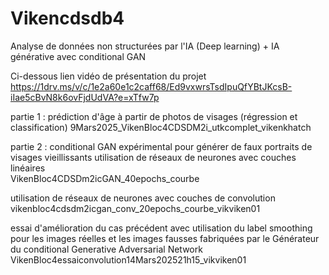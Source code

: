# Vikencdsdb4
Analyse de données non structurées par l'IA (Deep learning) + IA générative avec conditional GAN

Ci-dessous lien vidéo de présentation du projet  
https://1drv.ms/v/c/1e2a60e1c2caff68/Ed9vxwrsTsdIpuQfYBtJKcsB-iIae5cBvN8k6ovFjdUdVA?e=xTfw7p  

partie 1 : prédiction d'âge à partir de photos de visages (régression et classification) 
9Mars2025_VikenBloc4CDSDM2i_utkcomplet_vikenkhatch

partie 2 : conditional GAN expérimental pour générer de faux portraits de visages vieillissants
utilisation de réseaux de neurones avec couches linéaires  
VikenBloc4CDSDm2icGAN_40epochs_courbe  

utilisation de réseaux de neurones avec couches de convolution  
vikenbloc4cdsdm2icgan_conv_20epochs_courbe_vikviken01  

essai d'amélioration du cas précédent avec utilisation du label smoothing pour les images réelles et les images fausses fabriquées par le Générateur du conditional Generative Adversarial Network   
VikenBloc4essaiconvolution14Mars202521h15_vikviken01  






